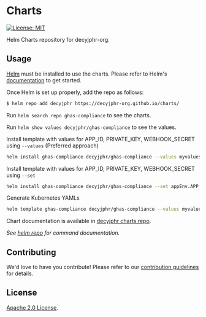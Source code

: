 # Charts
[![License: MIT](https://img.shields.io/badge/License-MIT-yellow.svg)](https://opensource.org/licenses/MIT)

Helm Charts repository for decyjphr-org.
## Usage

[Helm](https://helm.sh/) must be installed to use the charts. Please refer to Helm's [documentation](https://helm.sh/docs/) to get started.

Once Helm is set up properly, add the repo as follows:

```bash
$ helm repo add decyjphr https://decyjphr-org.github.io/charts/
```

Run `helm search repo ghas-compliance` to see the charts.

Run `helm show values decyjphr/ghas-compliance` to see the values.

Install template with values for APP_ID, PRIVATE_KEY, WEBHOOK_SECRET using `--values` (Preferred approach)
```bash
helm install ghas-compliance decyjphr/ghas-compliance --values myvalues.yaml
```

Install template with values for APP_ID, PRIVATE_KEY, WEBHOOK_SECRET using `--set`
```bash
helm install ghas-compliance decyjphr/ghas-compliance --set appEnv.APP_ID="\"000000\"" --set appEnv.PRIVATE_KEY="TFM...==" --set appEnv.WEBHOOK_SECRET="ZjZlYTFjN...=="
```

Generate Kubernetes YAMLs
```bash
helm template ghas-compliance decyjphr/ghas-compliance --values myvalues.yaml
```

Chart documentation is available in [decyjphr charts repo](https://github.com/decyjphr-org/charts/).

*See [helm repo](https://helm.sh/docs/helm/helm_repo/) for command documentation.*


## Contributing

We'd love to have you contribute! Please refer to our [contribution guidelines](https://github.com/decyjphr-org/charts/blob/main/CONTRIBUTING.md) for details.

## License

[Apache 2.0 License](https://github.com/decyjphr-org/charts/blob/main/LICENSE).